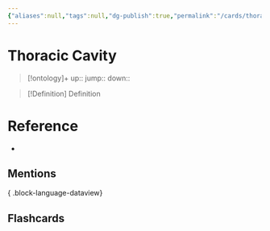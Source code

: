 ```yaml
---
{"aliases":null,"tags":null,"dg-publish":true,"permalink":"/cards/thoracic-cavity/","dgPassFrontmatter":true}
---
```


# Thoracic Cavity

> [!ontology]+
> up:: 
> jump:: 
> down:: 

> [!Definition] Definition

# Reference

- 

## Mentions


{ .block-language-dataview}

## Flashcards